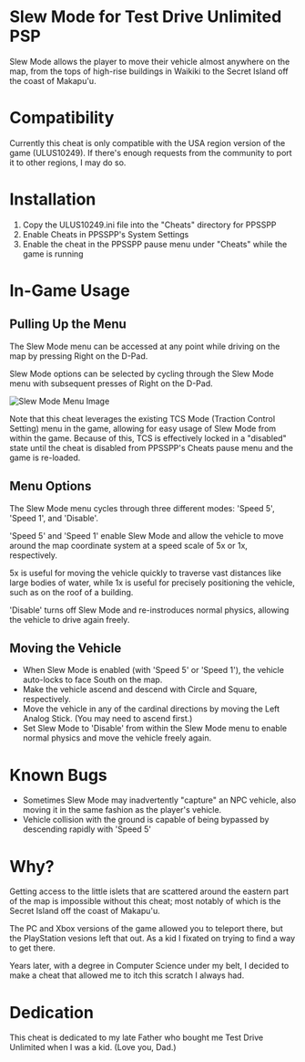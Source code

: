 # Slew Mode for Test Drive Unlimited PSP

Slew Mode allows the player to move their vehicle almost anywhere on the map, from the tops of high-rise buildings in Waikiki to the Secret Island off the coast of Makapu'u.

# Compatibility

Currently this cheat is only compatible with the USA region version of the game (ULUS10249). If there's enough requests from the community to port it to other regions, I may do so.

# Installation

1. Copy the ULUS10249.ini file into the "Cheats" directory for PPSSPP
2. Enable Cheats in PPSSPP's System Settings
3. Enable the cheat in the PPSSPP pause menu under "Cheats" while the game is running

# In-Game Usage

## Pulling Up the Menu

The Slew Mode menu can be accessed at any point while driving on the map by pressing Right on the D-Pad. 

Slew Mode options can be selected by cycling through the Slew Mode menu with subsequent presses of Right on the D-Pad.

![Slew Mode Menu Image](https://github.com/christorrella/TDU-Slew-Mode/blob/main/SlewModeMenu.png?raw=true)

Note that this cheat leverages the existing TCS Mode (Traction Control Setting) menu in the game, allowing for easy usage of Slew Mode from within the game. Because of this, TCS is effectively locked in a "disabled" state until the cheat is disabled from PPSSPP's Cheats pause menu and the game is re-loaded.

## Menu Options
The Slew Mode menu cycles through three different modes: 'Speed 5', 'Speed 1', and 'Disable'.

'Speed 5' and 'Speed 1' enable Slew Mode and allow the vehicle to move around the map coordinate system at a speed scale of 5x or 1x, respectively. 

5x is useful for moving the vehicle quickly to traverse vast distances like large bodies of water, while 1x is useful for precisely positioning the vehicle, such as on the roof of a building. 

'Disable' turns off Slew Mode and re-instroduces normal physics, allowing the vehicle to drive again freely.

## Moving the Vehicle

* When Slew Mode is enabled (with 'Speed 5' or 'Speed 1'), the vehicle auto-locks to face South on the map.
* Make the vehicle ascend and descend with Circle and Square, respectively.
* Move the vehicle in any of the cardinal directions by moving the Left Analog Stick. (You may need to ascend first.)
* Set Slew Mode to 'Disable' from within the Slew Mode menu to enable normal physics and move the vehicle freely again.

# Known Bugs
* Sometimes Slew Mode may inadvertently "capture" an NPC vehicle, also moving it in the same fashion as the player's vehicle.
* Vehicle collision with the ground is capable of being bypassed by descending rapidly with 'Speed 5'

# Why?
Getting access to the little islets that are scattered around the eastern part of the map is impossible without this cheat; most notably of which is the Secret Island off the coast of Makapu'u. 

The PC and Xbox versions of the game allowed you to teleport there, but the PlayStation vesions left that out. As a kid I fixated on trying to find a way to get there. 

Years later, with a degree in Computer Science under my belt, I decided to make a cheat that allowed me to itch this scratch I always had.

# Dedication
This cheat is dedicated to my late Father who bought me Test Drive Unlimited when I was a kid. (Love you, Dad.)


